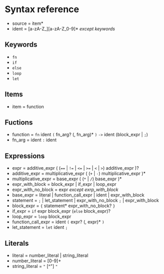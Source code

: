 # Syntax reference

- source = item*
- ident = [a-zA-Z_][a-zA-Z_0-9]* _except keywords_

## Keywords

- `fn`
- `if`
- `else`
- `loop`
- `let`

## Items

- item = function

## Fuctions

- function = `fn` ident `(` fn_arg? (, fn_arg)* `)` `->` ident (block_expr | `;`)
- fn_arg = ident `:` ident

## Expressions

- expr = additive_expr ( (`==` | `!=` | `<=` | `>=` | `<` | `>`) additive_expr )?
- additive_expr = multiplicative_expr ( (`+` | `-`) multiplicative_expr )*
- multiplicative_expr = base_expr ( (`*` | `/`) base_expr )*
- expr_with_block = block_expr | if_expr | loop_expr
- expr_with_no_block = expr _except exrp_with_block_
- base_expr = literal | function_call_expr | ident | expr_with_block
- statement = `;` | let_statement | expr_with_no_block `;` | expr_with_block
- block_expr = `{` statement* expr_with_no_block? `}`
- if_expr = `if` expr block_expr (`else` block_expr)?
- loop_expr = `loop` block_expr
- function_call_expr = ident `(` expr? (, expr)* `)`
- let_statement = `let` ident `;`

## Literals

- literal = number_literal | string_literal
- number_literal = [0-9]+
- string_literal = `"` [^"] `"`
